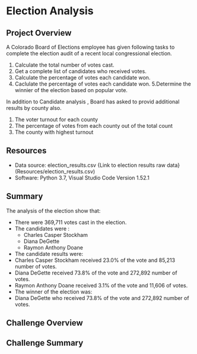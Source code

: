 # Election Analysis

## Project Overview
A Colorado Board of Elections employee has given following tasks to complete the election audit of a recent local congressional election.

1. Calculate the total number of votes cast.
2. Get a complete list of candidates who received votes.
3. Calculate the percentage of votes each candidate won.
4. Caclulate the percentage of votes each candidate won.
5.Determine the winnier of the election based on popular vote.

In addition to Candidate analysis , Board has asked to provid additional results by county also.
1. The voter turnout for each county
2. The percentage of votes from each county out of the total count
3. The county with highest turnout

## Resources
- Data source: election_results.csv {Link to election results raw data}(Resources/election_results.csv)
- Software: Python 3.7, Visual Studio Code Version 1.52.1

## Summary
The analysis of the election show that:
- There were 369,711 votes cast in the election.
- The candidates were :
  - Charles Casper Stockham
  - Diana DeGette
  - Raymon Anthony Doane
 - The candidate results were:
  - Charles Casper Stockham received 23.0% of the vote and 85,213 number of votes.
  - Diana DeGette received 73.8% of the vote and 272,892 number of votes.
  - Raymon Anthony Doane received 3.1% of the vote and 11,606 of votes.
 - The winner of the election was:
  - Diana DeGette who received 73.8% of the vote and 272,892 number of votes.
 
 ## Challenge Overview
 
 ## Challenge Summary
 
